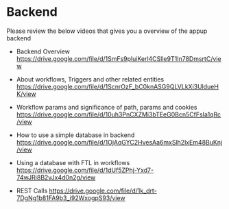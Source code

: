 
# Backend
Please review the below videos that gives you a overview of the appup backend

* Backend Overview
https://drive.google.com/file/d/1SmFs9pluiKerl4CSlle9T1In78DmsrtC/view

* About workflows, Triggers and other related entities
https://drive.google.com/file/d/1ScnrOzF_bC0knASG9QLVLkXi3UldueHK/view

* Workflow params and significance of path, params and cookies
https://drive.google.com/file/d/10uh3PnCXZMi3bTEeG0Bcn5CfFsIa1qRc/view

* How to use a simple database in backend
https://drive.google.com/file/d/1OjAqGYC2HvesAa6mxSlh2lxEm48BuKnj/view

* Using a database with FTL in workflows
https://drive.google.com/file/d/1dUf5ZPhj-Yxd7-74wJRi8B2vJx4d0n2g/view

* REST Calls
https://drive.google.com/file/d/1k_drt-7DgNg1b81FA9b3_i92WxogpS93/view
